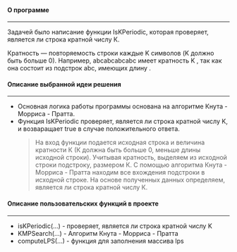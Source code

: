 #### О программе
---
Задачей было написание функции IsKPeriodic, которая проверяет, является ли строка кратной числу К.

Кратность — повторяемость строки каждые K символов (K должно быть больше 0).
Например, abcabcabcabc имеет кратность K ,  так как она состоит из подстрок abc, имеющих длину .


#### Описание выбранной идеи решения
---
- Основная логика работы программы основана на алгоритме Кнута - Морриса - Пратта. 
- Функция IsKPeriodic проверяет, является ли строка кратной числу K, и возваращает true в случае положительного ответа.
    > На вход функции подается исходная строка и величина кратности К (К должна быть больше 0, меньше длины исходной строки).
    > Учитывая кратность, выделяем из исходной строки подстроку, размером К.
    > С помощью алгоритма Кнута - Морриса - Пратта находим все вхождения подстроки в исходной строке.
    > На основе полученных данных определяем, является ли строка кратной числу К.


#### Описание пользовательских функций в проекте
---
- isKPeriodic(...) - проверяет, является ли строка кратной числу K
- KMPSearch(...) - Алгоритм Кнута - Морриса - Пратта
- computeLPS(...) - функция для заполнения массива lps
